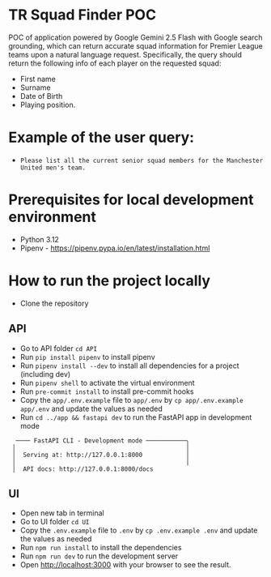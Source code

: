 # TR Squad Finder POC
POC of application powered by Google Gemini 2.5 Flash with Google search grounding, which can return accurate squad information for Premier League teams upon a natural language request.
Specifically, the query should return the following info of each player on the requested squad:
- First name
- Surname
- Date of Birth
- Playing position.

# Example of the user query:
 - ```Please list all the current senior squad members for the Manchester United men's team. ```

# Prerequisites for local development environment
 - Python 3.12
 - Pipenv - https://pipenv.pypa.io/en/latest/installation.html

# How to run the project locally
 - Clone the repository
## API
 - Go to API folder `cd API`
 - Run `pip install pipenv` to install pipenv
 - Run `pipenv install --dev` to install all dependencies for a project (including dev)
 - Run `pipenv shell` to activate the virtual environment
 - Run `pre-commit install` to install pre-commit hooks
 - Copy the `app/.env.example` file to `app/.env` by `cp app/.env.example app/.env` and update the values as needed
 - Run `cd ../app && fastapi dev` to run the FastAPI app in development mode
```
  ──── FastAPI CLI - Development mode ───────────╮
 │                                               │
 │  Serving at: http://127.0.0.1:8000            │
 │                                               │
 │  API docs: http://127.0.0.1:8000/docs
```


## UI
- Open new tab in terminal
- Go to UI folder `cd UI`
- Copy the `.env.example` file to `.env` by `cp .env.example .env` and update the values as needed
- Run `npm run install` to install the dependencies
- Run `npm run dev` to run the development server
- Open [http://localhost:3000](http://localhost:3000) with your browser to see the result.
